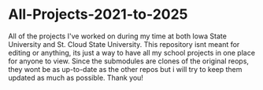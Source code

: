 # All-Projects-2021-to-2025
 All of the projects I've worked on during my time at both Iowa State University and St. Cloud State University. This repository isnt meant for editing or anything, its just a way to have all my school projects in one place for anyone to view. Since the submodules are clones of the original reops, they wont be as up-to-date as the other repos but i will try to keep them updated as much as possible. Thank you!
